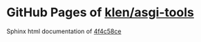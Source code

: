 GitHub Pages of [klen/asgi-tools](https://github.com/klen/asgi-tools.git)
===
Sphinx html documentation of [4f4c58ce](https://github.com/klen/asgi-tools/tree/4f4c58cee52748cf4c485eca2167d046b6e6775d)

